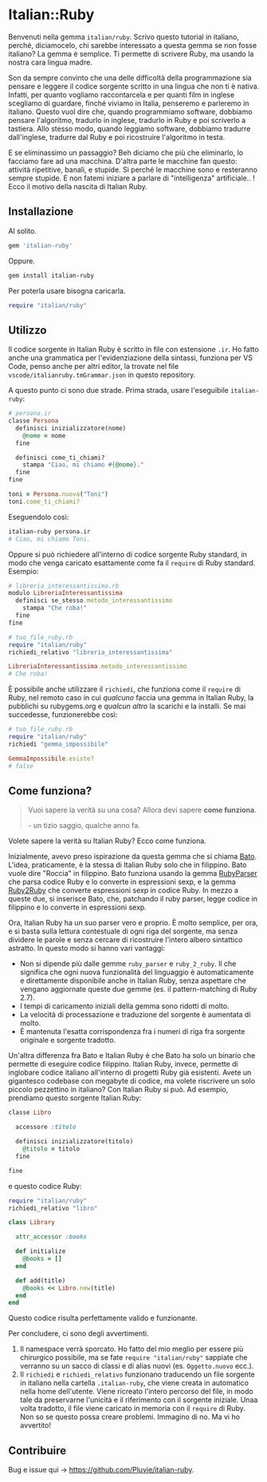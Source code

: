 # Italian::Ruby

Benvenuti nella gemma `italian/ruby`.
Scrivo questo tutorial in italiano, perché, diciamocelo, chi sarebbe interessato a questa gemma se non fosse italiano? La gemma è semplice. Ti permette di scrivere Ruby, ma usando la nostra cara lingua madre.

Son da sempre convinto che una delle difficoltà della programmazione sia pensare e leggere il codice sorgente scritto in una lingua che non ti è nativa. Infatti, per quanto vogliamo raccontarcela e per quanti film in inglese scegliamo di guardare, finché viviamo in Italia, penseremo e parleremo in italiano.
Questo vuol dire che, quando programmiamo software, dobbiamo pensare l'algoritmo, tradurlo in inglese, tradurlo in Ruby e poi scriverlo a tastiera. Allo stesso modo, quando leggiamo software, dobbiamo tradurre dall'inglese, tradurre dal Ruby e poi ricostruire l'algoritmo in testa.

E se eliminassimo un passaggio? Beh diciamo che più che eliminarlo, lo facciamo fare ad una macchina. D'altra parte le macchine fan questo: attività ripetitive, banali, e stupide. Sì perché le macchine sono e resteranno sempre stupide. E non fatemi iniziare a parlare di "intelligenza" artificiale.. !
Ecco il motivo della nascita di Italian Ruby.

## Installazione

Al solito.

```ruby
gem 'italian-ruby'
```

Oppure.

```bash
gem install italian-ruby
```

Per poterla usare bisogna caricarla.

```ruby
require "italian/ruby"
```

## Utilizzo

Il codice sorgente in Italian Ruby è scritto in file con estensione `.ir`. Ho fatto anche una grammatica per l'evidenziazione della sintassi, funziona per VS Code, penso anche per altri editor, la trovate nel file `vscode/italianruby.tmGrammar.json` in questo repository.

A questo punto ci sono due strade. Prima strada, usare l'eseguibile `italian-ruby`:

```ruby
# persona.ir
classe Persona
  definisci inizializzatore(nome)
    @nome = nome
  fine

  definisci come_ti_chiami?
    stampa "Ciao, mi chiamo #{@nome}."
  fine
fine

toni = Persona.nuova("Toni")
toni.come_ti_chiami?
```

Eseguendolo così:

```bash
italian-ruby persona.ir
# Ciao, mi chiamo Toni.
```

Oppure si può richiedere all'interno di codice sorgente Ruby standard, in modo che venga caricato esattamente come fa il `require` di Ruby standard. Esempio:

```ruby
# libreria_interessantissima.rb
modulo LibreriaInteressantissima
  definisci se_stesso.metodo_interessantissimo
    stampa "Che roba!"
  fine
fine

# tuo_file_ruby.rb
require "italian/ruby"
richiedi_relativo "libreria_interessantissima"

LibreriaInteressantissima.metodo_interessantissimo
# Che roba!
```

È possibile anche utilizzare il `richiedi`, che funziona come il `require` di Ruby, nel remoto caso in cui _qualcuno_ faccia una gemma in Italian Ruby, la pubblichi su rubygems.org e _qualcun altro_ la scarichi e la installi. Se mai succedesse, funzionerebbe così:

```ruby
# tuo_file_ruby.rb
require "italian/ruby"
richiedi "gemma_impossibile"

GemmaImpossibile.esiste?
# false
```

## Come funziona?

> Vuoi sapere la verità su una cosa? Allora devi sapere **come funziona**.
>
> \- un tizio saggio, qualche anno fa.

Volete sapere la verità su Italian Ruby? Ecco come funziona.

Inizialmente, avevo preso ispirazione da questa gemma che si chiama [Bato](https://github.com/jjuliano/bato). L'idea, praticamente, è la stessa di Italian Ruby solo che in filippino. Bato vuole dire "Roccia" in filippino. Bato funziona usando la gemma [RubyParser](https://github.com/seattlerb/ruby_parser) che parsa codice Ruby e lo converte in espressioni sexp, e la gemma [Ruby2Ruby](https://github.com/seattlerb/ruby2ruby) che converte espressioni sexp in codice Ruby. In mezzo a queste due, si inserisce Bato, che, patchando il ruby parser, legge codice in filippino e lo converte in espressioni sexp.

Ora, Italian Ruby ha un suo parser vero e proprio. È molto semplice, per ora, e si basta sulla lettura contestuale di ogni riga del sorgente, ma senza dividere le parole e senza cercare di ricostruire l'intero albero sintattico astratto. In questo modo si hanno vari vantaggi:
- Non si dipende più dalle gemme `ruby_parser` e `ruby_2_ruby`. Il che significa che ogni nuova funzionalità del linguaggio è automaticamente e direttamente disponibile anche in Italian Ruby, senza aspettare che vengano aggiornate queste due gemme (es. il pattern-matching di Ruby 2.7).
- I tempi di caricamento iniziali della gemma sono ridotti di molto.
- La velocità di processazione e traduzione del sorgente è aumentata di molto.
- È mantenuta l'esatta corrispondenza fra i numeri di riga fra sorgente originale e sorgente tradotto.

Un'altra differenza fra Bato e Italian Ruby è che Bato ha solo un binario che permette di eseguire codice filippino. Italian Ruby, invece, permette di inglobare codice italiano all'interno di progetti Ruby già esistenti. Avete un gigantesco codebase con megabyte di codice, ma volete riscrivere un solo piccolo pezzettino in italiano? Con Italian Ruby si può. Ad esempio, prendiamo questo sorgente Italian Ruby:

```ruby
classe Libro

  accessore :titolo

  definisci inizializzatore(titolo)
    @titolo = titolo
  fine

fine
```

e questo codice Ruby:

```ruby
require "italian/ruby"
richiedi_relativo "libro"

class Library

  attr_accessor :books

  def initialize
    @books = []
  end

  def add(title)
    @books << Libro.new(title)
  end
end
```

Questo codice risulta perfettamente valido e funzionante.

Per concludere, ci sono degli avvertimenti.
1. Il namespace verrà sporcato. Ho fatto del mio meglio per essere più chirurgico possibile, ma se fate `require "italian/ruby"` sappiate che verranno su un sacco di classi e di alias nuovi (es. `Oggetto.nuovo` ecc.).
2. Il `richiedi` e `richiedi_relativo` funzionano traducendo un file sorgente in italiano nella cartella `.italian-ruby`, che viene creata in automatico nella home dell'utente. Viene ricreato l'intero percorso del file, in modo tale da preservarne l'unicità e il riferimento con il sorgente iniziale. Unaa volta tradotto, il file viene caricato in memoria con il `require` di Ruby. Non so se questo possa creare problemi. Immagino di no. Ma vi ho avvertito!

## Contribuire

Bug e issue qui -> https://github.com/Pluvie/italian-ruby.
